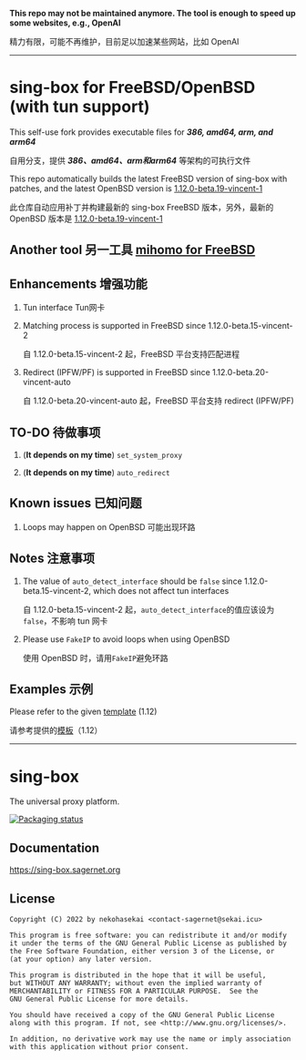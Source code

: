 
**This repo may not be maintained anymore. The tool is enough to speed up some websites, e.g., OpenAI**

精力有限，可能不再维护，目前足以加速某些网站，比如 OpenAI

---

# sing-box for FreeBSD/OpenBSD (with tun support)

This self-use fork provides executable files for _**386, amd64, arm, and arm64**_

自用分支，提供 _**386、amd64、arm和arm64**_ 等架构的可执行文件

This repo automatically builds the latest FreeBSD version of sing-box with patches, and the latest OpenBSD version is [1.12.0-beta.19-vincent-1](https://github.com/Vincent-Loeng/sing-box/releases/tag/1.12.0-beta.19-vincent-1)

此仓库自动应用补丁并构建最新的 sing-box FreeBSD 版本，另外，最新的 OpenBSD 版本是 [1.12.0-beta.19-vincent-1](https://github.com/Vincent-Loeng/sing-box/releases/tag/1.12.0-beta.19-vincent-1)

## Another tool 另一工具 [**mihomo for FreeBSD**](https://github.com/Vincent-Loeng/mihomo)


## Enhancements 增强功能

1. Tun interface Tun网卡

2. Matching process is supported in FreeBSD since 1.12.0-beta.15-vincent-2

   自 1.12.0-beta.15-vincent-2 起，FreeBSD 平台支持匹配进程

3. Redirect (IPFW/PF) is supported in FreeBSD since 1.12.0-beta.20-vincent-auto

   自 1.12.0-beta.20-vincent-auto 起，FreeBSD 平台支持 redirect (IPFW/PF)


## TO-DO 待做事项

1. (**It depends on my time**) `set_system_proxy`

2. (**It depends on my time**) `auto_redirect`


## Known issues 已知问题

1. Loops may happen on OpenBSD    可能出现环路


## Notes 注意事项

1. The value of `auto_detect_interface` should be `false` since 1.12.0-beta.15-vincent-2, which does not affect tun interfaces

   自 1.12.0-beta.15-vincent-2 起，`auto_detect_interface`的值应该设为`false`，不影响 tun 网卡

3. Please use `FakeIP` to avoid loops when using OpenBSD

   使用 OpenBSD 时，请用`FakeIP`避免环路


## Examples 示例

Please refer to the given [template](template.json) (1.12)

请参考提供的[模板](template.json)（1.12）

---

# sing-box

The universal proxy platform.

[![Packaging status](https://repology.org/badge/vertical-allrepos/sing-box.svg)](https://repology.org/project/sing-box/versions)

## Documentation

https://sing-box.sagernet.org

## License

```
Copyright (C) 2022 by nekohasekai <contact-sagernet@sekai.icu>

This program is free software: you can redistribute it and/or modify
it under the terms of the GNU General Public License as published by
the Free Software Foundation, either version 3 of the License, or
(at your option) any later version.

This program is distributed in the hope that it will be useful,
but WITHOUT ANY WARRANTY; without even the implied warranty of
MERCHANTABILITY or FITNESS FOR A PARTICULAR PURPOSE.  See the
GNU General Public License for more details.

You should have received a copy of the GNU General Public License
along with this program. If not, see <http://www.gnu.org/licenses/>.

In addition, no derivative work may use the name or imply association
with this application without prior consent.
```
